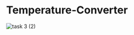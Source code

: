 # Temperature-Converter

![task 3 (2)](https://user-images.githubusercontent.com/67187699/160670604-214cf8e4-c78d-4784-8dce-2b37129d04b5.png)
